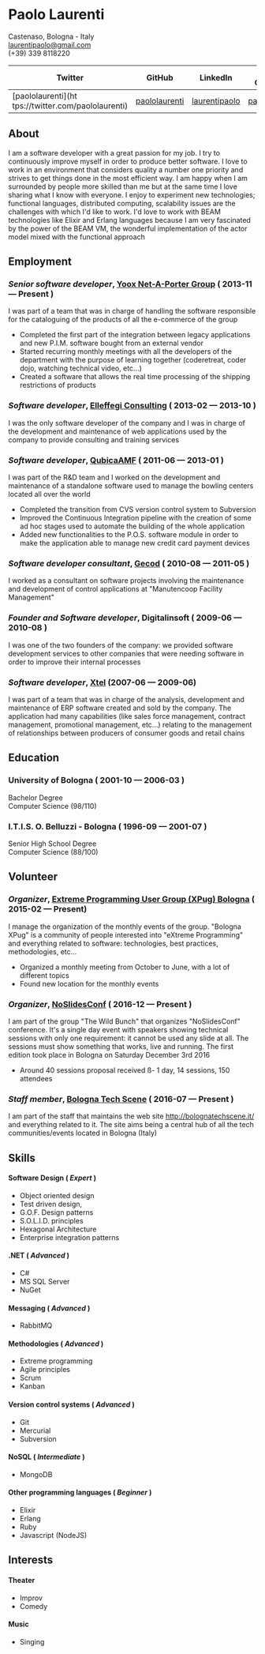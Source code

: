 # Paolo Laurenti

Castenaso, Bologna - Italy   
[laurentipaolo@gmail.com](laurentipaolo@gmail.com)    
(+39) 339 8118220    

Twitter | GitHub | LinkedIn | Stack Overflow |
------------ | ------------- | --- | --
[paololaurenti](ht tps://twitter.com/paololaurenti) | [paololaurenti](https://github.com/PaoloLaurenti) | [laurentipaolo](https://it.linkedin.com/in/laurentipaolo) | [paololaurenti](http://stackoverflow.com/story/paololaurenti)


## About

I am a software developer with a great passion for my job. I try to continuously improve myself in order to produce better software. I love to work in an environment that considers quality a number one priority and strives to get things done in the most efficient way. I am happy when I am surrounded by people more skilled than me but at the same time I love sharing what I know with everyone. I enjoy to experiment new technologies; functional languages, distributed computing, scalability issues are the challenges with which I'd like to work. I'd love to work with BEAM technologies like Elixir and Erlang languages because I am very fascinated by the power of the BEAM VM, the wonderful implementation of the actor model mixed with the functional approach

## Employment

### *Senior software developer*, [Yoox Net-A-Porter Group](http://www.ynap.com) ( 2013-11 — Present )

I was part of a team that was in charge of handling the software responsible for the cataloguing of the products of all the e-commerce of the group
- Completed the first part of the integration between legacy applications and new P.I.M. software bought from an external vendor
- Started recurring monthly meetings with all the developers of the department with the purpose of learning together (coderetreat, coder dojo, watching technical video, etc...)
- Created a software that allows the real time processing of the shipping restrictions of products

### *Software developer*, [Elleffegi Consulting](http://www.elleffegiconsulting.com) ( 2013-02 — 2013-10 )

I was the only software developer of the company and I was in charge of the development and maintenance of web applications used by the company to provide consulting and training services

### *Software developer*, [QubicaAMF](https://www.qubicaamf.com/) ( 2011-06 — 2013-01 )

I was part of the R&D team and I worked on the development and maintenance of a standalone software used to manage the bowling centers located all over the world
- Completed the transition from CVS version control system to Subversion
- Improved the Continuous Integration pipeline with the creation of some ad hoc stages used to automate the building of the whole application
- Added new functionalities to the P.O.S. software module in order to make the application able to manage new credit card payment devices

### *Software developer consultant*, [Gecod](https://www.linkedin.com/company/gecod) ( 2010-08 — 2011-05 )

I worked as a consultant on software projects involving the maintenance and development of control applications at "Manutencoop Facility Management"

### *Founder and Software developer*, Digitalinsoft ( 2009-06 — 2010-08 )

I was one of the two founders of the company: we provided software development services to other companies that were needing software in order to improve their internal processes

### *Software developer*, [Xtel](http://www.kantarretail.com/xtel/) (2007-06 — 2009-06)

I was part of a team that was in charge of the analysis, development and maintenance of ERP software created and sold by the company. The application had many capabilities (like sales force management, contract management, promotional management, etc...) relating to the management of relationships between producers of consumer goods and retail chains

## Education

### University of Bologna ( 2001-10 — 2006-03 )
Bachelor Degree   
Computer Science (98/110)

### I.T.I.S. O. Belluzzi - Bologna ( 1996-09 — 2001-07 )
Senior High School Degree   
Computer Science (88/100)

## Volunteer

### *Organizer*, [Extreme Programming User Group (XPug) Bologna](http://glokta.biodec.com/cgi-bin/mailman/listinfo/bologna-xpug) ( 2015-02 — Present)

I manage the organization of the monthly events of the group. "Bologna XPug" is a community of people interested into  "eXtreme Programming" and everything related to software: technologies, best practices, methodologies, etc...
- Organized a monthly meeting from October to June, with a lot of different topics
- Found new location for the monthly events

### *Organizer*, [NoSlidesConf](http://www.noslidesconf.net/) ( 2016-12 — Present )

I am part of the group "The Wild Bunch" that organizes "NoSlidesConf" conference. It's a single day event with speakers showing technical sessions with only one requirement: it cannot be used any slide at all. The sessions must show something that works, live and running. The first edition took place in Bologna on Saturday December 3rd 2016
- Around 40 sessions proposal received
ß- 1 day, 14 sessions, 150 attendees

### *Staff member*, [Bologna Tech Scene](http://bolognatechscene.it/) ( 2016-07 — Present )

I am part of the staff that maintains the web site http://bolognatechscene.it/ and everything related to it. The site aims being a central hub of all the tech communities/events located in Bologna (Italy)

## Skills

#### Software Design ( *Expert* )
- Object oriented design
- Test driven design,
- G.O.F. Design patterns
- S.O.L.I.D. principles
- Hexagonal Architecture
- Enterprise integration patterns


#### .NET ( *Advanced* )
- C#
- MS SQL Server
- NuGet


#### Messaging ( *Advanced* )
- RabbitMQ


#### Methodologies ( *Advanced* )
- Extreme programming
- Agile principles
- Scrum
- Kanban


#### Version control systems ( *Advanced* )
- Git
- Mercurial
- Subversion


#### NoSQL ( *Intermediate* )
- MongoDB


#### Other programming languages ( *Beginner* )
- Elixir
- Erlang
- Ruby
- Javascript (NodeJS)

## Interests

#### Theater
- Improv
- Comedy

#### Music
- Singing
